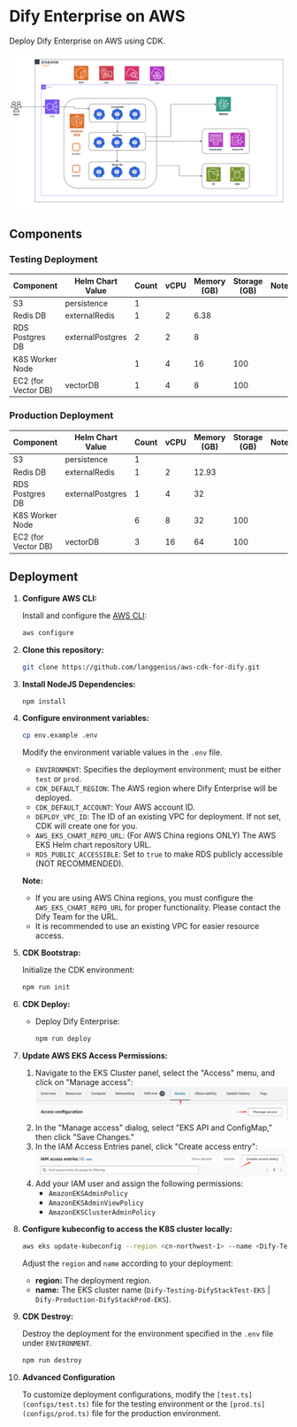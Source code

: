 # Dify Enterprise on AWS

Deploy Dify Enterprise on AWS using CDK.

![1719058485616](images/README/1719058485616.png)

## Components

### Testing Deployment

| **Component**       | **Helm Chart Value** | **Count** | **vCPU** | **Memory (GB)** | **Storage (GB)** | **Notes** |
| ------------------- | -------------------- | --------- | -------- | --------------- | ---------------- | --------- |
| S3                  | persistence          | 1         |          |                 |                  |           |
| Redis DB            | externalRedis        | 1         | 2        | 6.38            |                  |           |
| RDS Postgres DB     | externalPostgres     | 2         | 2        | 8               |                  |           |
| K8S Worker Node     |                      | 1         | 4        | 16              | 100              |           |
| EC2 (for Vector DB) | vectorDB             | 1         | 4        | 8               | 100              |           |

### Production Deployment

| **Component**       | **Helm Chart Value** | **Count** | **vCPU** | **Memory (GB)** | **Storage (GB)** | **Notes** |
| ------------------- | -------------------- | --------- | -------- | --------------- | ---------------- | --------- |
| S3                  | persistence          | 1         |          |                 |                  |           |
| Redis DB            | externalRedis        | 1         | 2        | 12.93           |                  |           |
| RDS Postgres DB     | externalPostgres     | 1         | 4        | 32              |                  |           |
| K8S Worker Node     |                      | 6         | 8        | 32              | 100              |           |
| EC2 (for Vector DB) | vectorDB             | 3         | 16       | 64              | 100              |           |

## Deployment

1. **Configure AWS CLI:**

   Install and configure the [AWS CLI](https://docs.aws.amazon.com/cli/latest/userguide/getting-started-install.html):

   ```bash
   aws configure
   ```

2. **Clone this repository:**

   ```bash
   git clone https://github.com/langgenius/aws-cdk-for-dify.git
   ```

3. **Install NodeJS Dependencies:**

   ```bash
   npm install
   ```

4. **Configure environment variables:**

   ```bash
   cp env.example .env
   ```

   Modify the environment variable values in the `.env` file.

   - `ENVIRONMENT`: Specifies the deployment environment; must be either `test` or `prod`.
   - `CDK_DEFAULT_REGION`: The AWS region where Dify Enterprise will be deployed.
   - `CDK_DEFAULT_ACCOUNT`: Your AWS account ID.
   - `DEPLOY_VPC_ID`: The ID of an existing VPC for deployment. If not set, CDK will create one for you.
   - `AWS_EKS_CHART_REPO_URL`: (For AWS China regions ONLY) The AWS EKS Helm chart repository URL.
   - `RDS_PUBLIC_ACCESSIBLE`: Set to `true` to make RDS publicly accessible (NOT RECOMMENDED).

   **Note:**
   - If you are using AWS China regions, you must configure the `AWS_EKS_CHART_REPO_URL` for proper functionality. Please contact the Dify Team for the URL.
   - It is recommended to use an existing VPC for easier resource access.

5. **CDK Bootstrap:**

   Initialize the CDK environment:

   ```bash
   npm run init
   ```

6. **CDK Deploy:**
   - Deploy Dify Enterprise:

     ```bash
     npm run deploy
     ```

7. **Update AWS EKS Access Permissions:**

   1. Navigate to the EKS Cluster panel, select the "Access" menu, and click on "Manage access":
        ![Dify-Testing-DifyStackTest-EKS](images/README/eks-access-panel.png)
   2. In the "Manage access" dialog, select "EKS API and ConfigMap," then click "Save Changes."
   3. In the IAM Access Entries panel, click "Create access entry":
        ![IAM access entries](images/README/eks-iam-access.png)
   4. Add your IAM user and assign the following permissions:
        - `AmazonEKSAdminPolicy`
        - `AmazonEKSAdminViewPolicy`
        - `AmazonEKSClusterAdminPolicy`

8. **Configure kubeconfig to access the K8S cluster locally:**

   ```bash
   aws eks update-kubeconfig --region <cn-northwest-1> --name <Dify-Testing-DifyStackTest-EKS>
   ```

   Adjust the `region` and `name` according to your deployment:
   - **region:** The deployment region.
   - **name:** The EKS cluster name (`Dify-Testing-DifyStackTest-EKS` | `Dify-Production-DifyStackProd-EKS`).

9. **CDK Destroy:**

   Destroy the deployment for the environment specified in the `.env` file under `ENVIRONMENT`.

    ```bash
    npm run destroy
    ```

10. **Advanced Configuration**

    To customize deployment configurations, modify the `[test.ts](configs/test.ts)` file for the testing environment or the `[prod.ts](configs/prod.ts)` file for the production environment.
